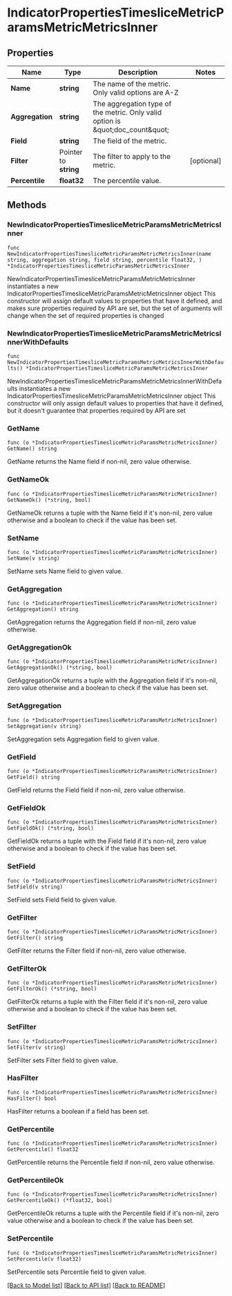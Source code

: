 # IndicatorPropertiesTimesliceMetricParamsMetricMetricsInner

## Properties

Name | Type | Description | Notes
------------ | ------------- | ------------- | -------------
**Name** | **string** | The name of the metric. Only valid options are A-Z | 
**Aggregation** | **string** | The aggregation type of the metric. Only valid option is \&quot;doc_count\&quot; | 
**Field** | **string** | The field of the metric. | 
**Filter** | Pointer to **string** | The filter to apply to the metric. | [optional] 
**Percentile** | **float32** | The percentile value. | 

## Methods

### NewIndicatorPropertiesTimesliceMetricParamsMetricMetricsInner

`func NewIndicatorPropertiesTimesliceMetricParamsMetricMetricsInner(name string, aggregation string, field string, percentile float32, ) *IndicatorPropertiesTimesliceMetricParamsMetricMetricsInner`

NewIndicatorPropertiesTimesliceMetricParamsMetricMetricsInner instantiates a new IndicatorPropertiesTimesliceMetricParamsMetricMetricsInner object
This constructor will assign default values to properties that have it defined,
and makes sure properties required by API are set, but the set of arguments
will change when the set of required properties is changed

### NewIndicatorPropertiesTimesliceMetricParamsMetricMetricsInnerWithDefaults

`func NewIndicatorPropertiesTimesliceMetricParamsMetricMetricsInnerWithDefaults() *IndicatorPropertiesTimesliceMetricParamsMetricMetricsInner`

NewIndicatorPropertiesTimesliceMetricParamsMetricMetricsInnerWithDefaults instantiates a new IndicatorPropertiesTimesliceMetricParamsMetricMetricsInner object
This constructor will only assign default values to properties that have it defined,
but it doesn't guarantee that properties required by API are set

### GetName

`func (o *IndicatorPropertiesTimesliceMetricParamsMetricMetricsInner) GetName() string`

GetName returns the Name field if non-nil, zero value otherwise.

### GetNameOk

`func (o *IndicatorPropertiesTimesliceMetricParamsMetricMetricsInner) GetNameOk() (*string, bool)`

GetNameOk returns a tuple with the Name field if it's non-nil, zero value otherwise
and a boolean to check if the value has been set.

### SetName

`func (o *IndicatorPropertiesTimesliceMetricParamsMetricMetricsInner) SetName(v string)`

SetName sets Name field to given value.


### GetAggregation

`func (o *IndicatorPropertiesTimesliceMetricParamsMetricMetricsInner) GetAggregation() string`

GetAggregation returns the Aggregation field if non-nil, zero value otherwise.

### GetAggregationOk

`func (o *IndicatorPropertiesTimesliceMetricParamsMetricMetricsInner) GetAggregationOk() (*string, bool)`

GetAggregationOk returns a tuple with the Aggregation field if it's non-nil, zero value otherwise
and a boolean to check if the value has been set.

### SetAggregation

`func (o *IndicatorPropertiesTimesliceMetricParamsMetricMetricsInner) SetAggregation(v string)`

SetAggregation sets Aggregation field to given value.


### GetField

`func (o *IndicatorPropertiesTimesliceMetricParamsMetricMetricsInner) GetField() string`

GetField returns the Field field if non-nil, zero value otherwise.

### GetFieldOk

`func (o *IndicatorPropertiesTimesliceMetricParamsMetricMetricsInner) GetFieldOk() (*string, bool)`

GetFieldOk returns a tuple with the Field field if it's non-nil, zero value otherwise
and a boolean to check if the value has been set.

### SetField

`func (o *IndicatorPropertiesTimesliceMetricParamsMetricMetricsInner) SetField(v string)`

SetField sets Field field to given value.


### GetFilter

`func (o *IndicatorPropertiesTimesliceMetricParamsMetricMetricsInner) GetFilter() string`

GetFilter returns the Filter field if non-nil, zero value otherwise.

### GetFilterOk

`func (o *IndicatorPropertiesTimesliceMetricParamsMetricMetricsInner) GetFilterOk() (*string, bool)`

GetFilterOk returns a tuple with the Filter field if it's non-nil, zero value otherwise
and a boolean to check if the value has been set.

### SetFilter

`func (o *IndicatorPropertiesTimesliceMetricParamsMetricMetricsInner) SetFilter(v string)`

SetFilter sets Filter field to given value.

### HasFilter

`func (o *IndicatorPropertiesTimesliceMetricParamsMetricMetricsInner) HasFilter() bool`

HasFilter returns a boolean if a field has been set.

### GetPercentile

`func (o *IndicatorPropertiesTimesliceMetricParamsMetricMetricsInner) GetPercentile() float32`

GetPercentile returns the Percentile field if non-nil, zero value otherwise.

### GetPercentileOk

`func (o *IndicatorPropertiesTimesliceMetricParamsMetricMetricsInner) GetPercentileOk() (*float32, bool)`

GetPercentileOk returns a tuple with the Percentile field if it's non-nil, zero value otherwise
and a boolean to check if the value has been set.

### SetPercentile

`func (o *IndicatorPropertiesTimesliceMetricParamsMetricMetricsInner) SetPercentile(v float32)`

SetPercentile sets Percentile field to given value.



[[Back to Model list]](../README.md#documentation-for-models) [[Back to API list]](../README.md#documentation-for-api-endpoints) [[Back to README]](../README.md)


